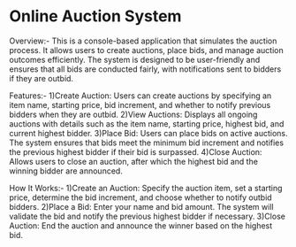 # Online Auction System 


Overview:-
This is a console-based application that simulates the auction process. It allows users to create auctions, place bids, and manage auction outcomes efficiently. The system is designed to be user-friendly and ensures that all bids are conducted fairly, with notifications sent to bidders if they are outbid.

Features:-
1)Create Auction: Users can create auctions by specifying an item name, starting price, bid increment, and whether to notify previous bidders when they are outbid.
2)View Auctions: Displays all ongoing auctions with details such as the item name, starting price, highest bid, and current highest bidder.
3)Place Bid: Users can place bids on active auctions. The system ensures that bids meet the minimum bid increment and notifies the previous highest bidder if their bid is surpassed.
4)Close Auction: Allows users to close an auction, after which the highest bid and the winning bidder are announced.

How It Works:-
1)Create an Auction: Specify the auction item, set a starting price, determine the bid increment, and choose whether to notify outbid bidders.
2)Place a Bid: Enter your name and bid amount. The system will validate the bid and notify the previous highest bidder if necessary.
3)Close Auction: End the auction and announce the winner based on the highest bid.
